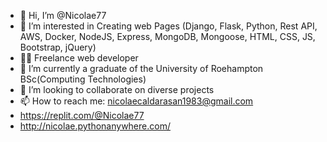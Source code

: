 - 👋 Hi, I’m @Nicolae77
- 🤝 I’m interested in Creating web Pages (Django, Flask, Python, Rest API, AWS, Docker, NodeJS, Express, MongoDB, Mongoose, HTML, CSS, JS, Bootstrap, jQuery)
- 👨‍💻 Freelance web developer
- 🌱 I’m currently a graduate of the University of Roehampton BSc(Computing Technologies)
- 💞️ I’m looking to collaborate on diverse projects
- 📫 How to reach me: nicolaecaldarasan1983@gmail.com 
- https://replit.com/@Nicolae77
- http://nicolae.pythonanywhere.com/


<!---
Nicolae77/Nicolae77 is a ✨ special ✨ repository because its `README.md` (this file) appears on your GitHub profile.
You can click the Preview link to take a look at your changes.
--->
